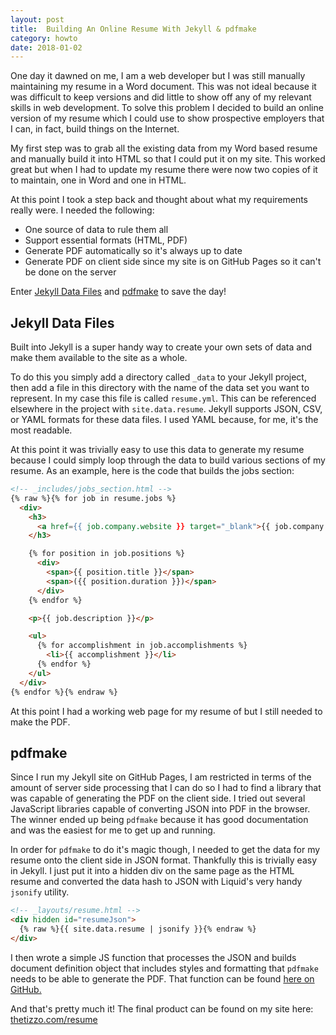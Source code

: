 ```yaml
---
layout: post
title:  Building An Online Resume With Jekyll & pdfmake
category: howto
date: 2018-01-02
---
```


One day it dawned on me, I am a web developer but I was still manually maintaining my resume in a Word document.  This was not ideal because it was difficult to keep versions and did little to show off any of my relevant skills in web development. To solve this problem I decided to build an online version of my resume which I could use to show prospective employers that I can, in fact, build things on the Internet.

My first step was to grab all the existing data from my Word based resume and manually build it into HTML so that I could put it on my site. This worked great but when I had to update my resume there were now two copies of it to maintain, one in Word and one in HTML.

At this point I took a step back and thought about what my requirements really were. I needed the following:

* One source of data to rule them all
* Support essential formats (HTML, PDF)
* Generate PDF automatically so it's always up to date
* Generate PDF on client side since my site is on GitHub Pages so it can't be done on the server

Enter [Jekyll Data Files](https://jekyllrb.com/docs/datafiles/) and [pdfmake](http://pdfmake.org/#/) to save the day!

## Jekyll Data Files
Built into Jekyll is a super handy way to create your own sets of data and make them available to the site as a whole.

To do this you simply add a directory called `_data` to your Jekyll project, then add a file in this directory with the name of the data set you want to represent.  In my case this file is called `resume.yml`.   This can be referenced elsewhere in the project with `site.data.resume`. Jekyll supports JSON, CSV, or YAML formats for these data files.  I used YAML because, for me, it's the most readable.

At this point it was trivially easy to use this data to generate my resume because I could simply loop through the data to build various sections of my resume.  As an example, here is the code that builds the jobs section:

```html
<!-- _includes/jobs_section.html -->
{% raw %}{% for job in resume.jobs %}
  <div>
    <h3>
      <a href={{ job.company.website }} target="_blank">{{ job.company.name }}</a>
    </h3>

    {% for position in job.positions %}
      <div>
        <span>{{ position.title }}</span>
        <span>({{ position.duration }})</span>
      </div>
    {% endfor %}

    <p>{{ job.description }}</p>

    <ul>
      {% for accomplishment in job.accomplishments %}
        <li>{{ accomplishment }}</li>
      {% endfor %}
    </ul>
  </div>
{% endfor %}{% endraw %}
```

At this point I had a working web page for my resume of but I still needed to make the PDF.

## pdfmake
Since I run my Jekyll site on GitHub Pages, I am restricted in terms of the amount of server side processing that I can do so I had to find a library that was capable of generating the PDF on the client side. I tried out several JavaScript libraries capable of converting JSON into PDF in the browser.  The winner ended up being `pdfmake` because it has good documentation and was the easiest for me to get up and running.

In order for `pdfmake` to do it's magic though, I needed to get the data for my resume onto the client side in JSON format.  Thankfully this is trivially easy in Jekyll.  I just put it into a hidden div on the same page as the HTML resume and converted the data hash to JSON with Liquid's very handy `jsonify` utility.

```html
<!-- _layouts/resume.html -->
<div hidden id="resumeJson">
  {% raw %}{{ site.data.resume | jsonify }}{% endraw %}
</div>
```

I then wrote a simple JS function that processes the JSON and builds document definition object that includes styles and formatting that `pdfmake` needs to be able to generate the PDF.  That function can be found [here on GitHub.](https://github.com/thetizzo/thetizzo.github.io/blob/master/assets/javascripts/resume.js)

And that's pretty much it!  The final product can be found on my site here: [thetizzo.com/resume](/resume)

